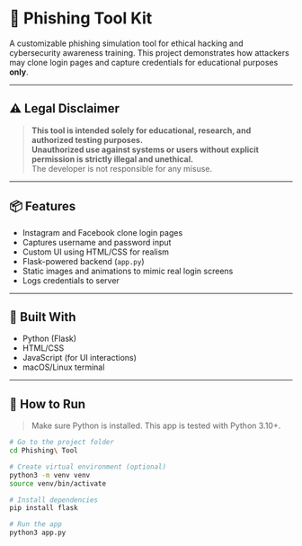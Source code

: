 # 🎣 Phishing Tool Kit

A customizable phishing simulation tool for ethical hacking and cybersecurity awareness training. This project demonstrates how attackers may clone login pages and capture credentials for educational purposes **only**.

---

## ⚠️ Legal Disclaimer

> **This tool is intended solely for educational, research, and authorized testing purposes.**  
> **Unauthorized use against systems or users without explicit permission is strictly illegal and unethical.**  
> The developer is not responsible for any misuse.

---

## 📦 Features

- Instagram and Facebook clone login pages
- Captures username and password input
- Custom UI using HTML/CSS for realism
- Flask-powered backend (`app.py`)
- Static images and animations to mimic real login screens
- Logs credentials to server

---

## 🧰 Built With

- Python (Flask)
- HTML/CSS
- JavaScript (for UI interactions)
- macOS/Linux terminal

---

## 🚀 How to Run

> Make sure Python is installed. This app is tested with Python 3.10+.

```bash
# Go to the project folder
cd Phishing\ Tool

# Create virtual environment (optional)
python3 -m venv venv
source venv/bin/activate

# Install dependencies
pip install flask

# Run the app
python3 app.py
